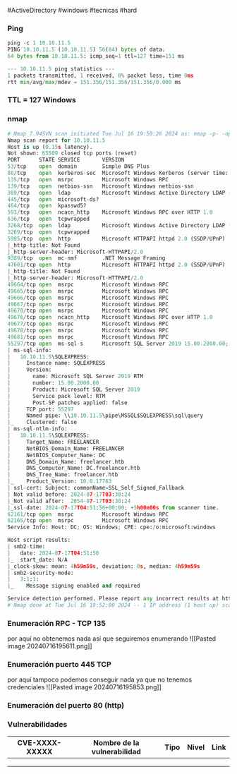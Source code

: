 #ActiveDirectory #windows #tecnicas #hard 
### Ping

```python
ping -c 1 10.10.11.5
PING 10.10.11.5 (10.10.11.5) 56(84) bytes of data.
64 bytes from 10.10.11.5: icmp_seq=1 ttl=127 time=151 ms

--- 10.10.11.5 ping statistics ---
1 packets transmitted, 1 received, 0% packet loss, time 0ms
rtt min/avg/max/mdev = 151.356/151.356/151.356/0.000 ms
```

### TTL = 127 Windows

### nmap

```python
# Nmap 7.94SVN scan initiated Tue Jul 16 19:50:26 2024 as: nmap -p- -open -sCV --min-rate 5000 -n -Pn -oN Scan 10.10.11.5
Nmap scan report for 10.10.11.5
Host is up (0.15s latency).
Not shown: 65509 closed tcp ports (reset)
PORT      STATE SERVICE       VERSION
53/tcp    open  domain        Simple DNS Plus
88/tcp    open  kerberos-sec  Microsoft Windows Kerberos (server time: 2024-07-17 04:50:48Z)
135/tcp   open  msrpc         Microsoft Windows RPC
139/tcp   open  netbios-ssn   Microsoft Windows netbios-ssn
389/tcp   open  ldap          Microsoft Windows Active Directory LDAP (Domain: freelancer.htb0., Site: Default-First-Site-Name)
445/tcp   open  microsoft-ds?
464/tcp   open  kpasswd5?
593/tcp   open  ncacn_http    Microsoft Windows RPC over HTTP 1.0
636/tcp   open  tcpwrapped
3268/tcp  open  ldap          Microsoft Windows Active Directory LDAP (Domain: freelancer.htb0., Site: Default-First-Site-Name)
3269/tcp  open  tcpwrapped
5985/tcp  open  http          Microsoft HTTPAPI httpd 2.0 (SSDP/UPnP)
|_http-title: Not Found
|_http-server-header: Microsoft-HTTPAPI/2.0
9389/tcp  open  mc-nmf        .NET Message Framing
47001/tcp open  http          Microsoft HTTPAPI httpd 2.0 (SSDP/UPnP)
|_http-title: Not Found
|_http-server-header: Microsoft-HTTPAPI/2.0
49664/tcp open  msrpc         Microsoft Windows RPC
49665/tcp open  msrpc         Microsoft Windows RPC
49666/tcp open  msrpc         Microsoft Windows RPC
49667/tcp open  msrpc         Microsoft Windows RPC
49670/tcp open  msrpc         Microsoft Windows RPC
49676/tcp open  ncacn_http    Microsoft Windows RPC over HTTP 1.0
49677/tcp open  msrpc         Microsoft Windows RPC
49678/tcp open  msrpc         Microsoft Windows RPC
49681/tcp open  msrpc         Microsoft Windows RPC
55297/tcp open  ms-sql-s      Microsoft SQL Server 2019 15.00.2000.00; RTM
| ms-sql-info: 
|   10.10.11.5\SQLEXPRESS: 
|     Instance name: SQLEXPRESS
|     Version: 
|       name: Microsoft SQL Server 2019 RTM
|       number: 15.00.2000.00
|       Product: Microsoft SQL Server 2019
|       Service pack level: RTM
|       Post-SP patches applied: false
|     TCP port: 55297
|     Named pipe: \\10.10.11.5\pipe\MSSQL$SQLEXPRESS\sql\query
|_    Clustered: false
| ms-sql-ntlm-info: 
|   10.10.11.5\SQLEXPRESS: 
|     Target_Name: FREELANCER
|     NetBIOS_Domain_Name: FREELANCER
|     NetBIOS_Computer_Name: DC
|     DNS_Domain_Name: freelancer.htb
|     DNS_Computer_Name: DC.freelancer.htb
|     DNS_Tree_Name: freelancer.htb
|_    Product_Version: 10.0.17763
| ssl-cert: Subject: commonName=SSL_Self_Signed_Fallback
| Not valid before: 2024-07-17T03:38:24
|_Not valid after:  2054-07-17T03:38:24
|_ssl-date: 2024-07-17T04:51:56+00:00; +5h00m00s from scanner time.
62161/tcp open  msrpc         Microsoft Windows RPC
62165/tcp open  msrpc         Microsoft Windows RPC
Service Info: Host: DC; OS: Windows; CPE: cpe:/o:microsoft:windows

Host script results:
| smb2-time: 
|   date: 2024-07-17T04:51:50
|_  start_date: N/A
|_clock-skew: mean: 4h59m59s, deviation: 0s, median: 4h59m59s
| smb2-security-mode: 
|   3:1:1: 
|_    Message signing enabled and required

Service detection performed. Please report any incorrect results at https://nmap.org/submit/ .
# Nmap done at Tue Jul 16 19:52:00 2024 -- 1 IP address (1 host up) scanned in 93.94 seconds
```

### Enumeración RPC - TCP 135 
por aquí no obtenemos nada así que seguiremos enumerando 
![[Pasted image 20240716195611.png]]

### Enumeración puerto 445 TCP
por aquí tampoco podemos conseguir nada ya que no tenemos credenciales 
![[Pasted image 20240716195853.png]]

### Enumeración del puerto 80 (http)




### Vulnerabilidades

| CVE-XXXX-XXXXX | Nombre de la vulnerabilidad | Tipo | Nivel | Link |
| -------------- | --------------------------- | ---- | ----- | ---- |
|                |                             |      |       |      |
|                |                             |      |       |      |
|                |                             |      |       |      |
